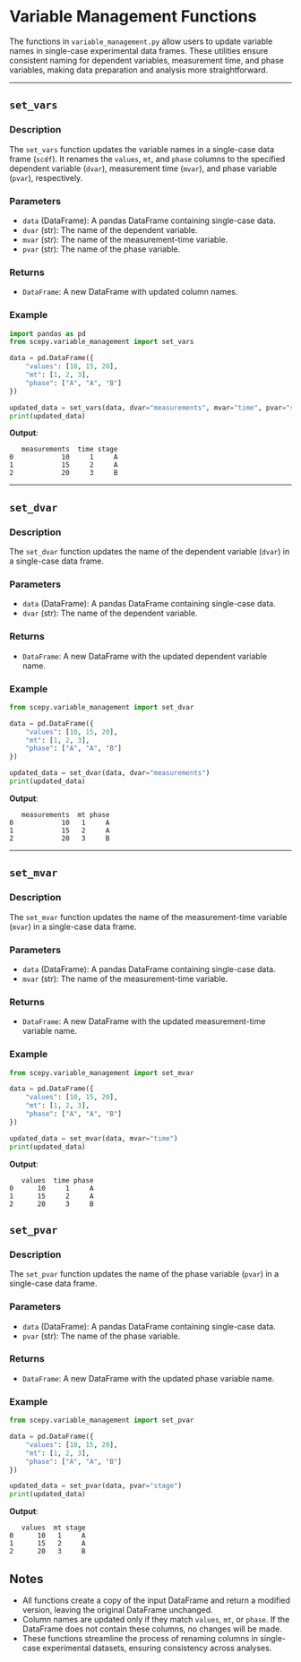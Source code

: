 # Variable Management Functions

The functions in `variable_management.py` allow users to update variable names in single-case experimental data frames. These utilities ensure consistent naming for dependent variables, measurement time, and phase variables, making data preparation and analysis more straightforward.

---

## `set_vars`

### Description
The `set_vars` function updates the variable names in a single-case data frame (`scdf`). It renames the `values`, `mt`, and `phase` columns to the specified dependent variable (`dvar`), measurement time (`mvar`), and phase variable (`pvar`), respectively.

### Parameters
- `data` (DataFrame): A pandas DataFrame containing single-case data.
- `dvar` (str): The name of the dependent variable.
- `mvar` (str): The name of the measurement-time variable.
- `pvar` (str): The name of the phase variable.

### Returns
- `DataFrame`: A new DataFrame with updated column names.

### Example
```python
import pandas as pd
from scepy.variable_management import set_vars

data = pd.DataFrame({
    "values": [10, 15, 20],
    "mt": [1, 2, 3],
    "phase": ["A", "A", "B"]
})

updated_data = set_vars(data, dvar="measurements", mvar="time", pvar="stage")
print(updated_data)
```

**Output**:
```
   measurements  time stage
0            10     1     A
1            15     2     A
2            20     3     B
```

---

## `set_dvar`

### Description
The `set_dvar` function updates the name of the dependent variable (`dvar`) in a single-case data frame.

### Parameters
- `data` (DataFrame): A pandas DataFrame containing single-case data.
- `dvar` (str): The name of the dependent variable.

### Returns
- `DataFrame`: A new DataFrame with the updated dependent variable name.

### Example
```python
from scepy.variable_management import set_dvar

data = pd.DataFrame({
    "values": [10, 15, 20],
    "mt": [1, 2, 3],
    "phase": ["A", "A", "B"]
})

updated_data = set_dvar(data, dvar="measurements")
print(updated_data)
```

**Output**:
```
   measurements  mt phase
0            10   1     A
1            15   2     A
2            20   3     B
```

---

## `set_mvar`

### Description
The `set_mvar` function updates the name of the measurement-time variable (`mvar`) in a single-case data frame.

### Parameters
- `data` (DataFrame): A pandas DataFrame containing single-case data.
- `mvar` (str): The name of the measurement-time variable.

### Returns
- `DataFrame`: A new DataFrame with the updated measurement-time variable name.

### Example
```python
from scepy.variable_management import set_mvar

data = pd.DataFrame({
    "values": [10, 15, 20],
    "mt": [1, 2, 3],
    "phase": ["A", "A", "B"]
})

updated_data = set_mvar(data, mvar="time")
print(updated_data)
```

**Output**:
```
   values  time phase
0      10     1     A
1      15     2     A
2      20     3     B
```

## `set_pvar`

### Description
The `set_pvar` function updates the name of the phase variable (`pvar`) in a single-case data frame.

### Parameters
- `data` (DataFrame): A pandas DataFrame containing single-case data.
- `pvar` (str): The name of the phase variable.

### Returns
- `DataFrame`: A new DataFrame with the updated phase variable name.

### Example
```python
from scepy.variable_management import set_pvar

data = pd.DataFrame({
    "values": [10, 15, 20],
    "mt": [1, 2, 3],
    "phase": ["A", "A", "B"]
})

updated_data = set_pvar(data, pvar="stage")
print(updated_data)
```

**Output**:
```
   values  mt stage
0      10   1     A
1      15   2     A
2      20   3     B
```


## Notes
- All functions create a copy of the input DataFrame and return a modified version, leaving the original DataFrame unchanged.
- Column names are updated only if they match `values`, `mt`, or `phase`. If the DataFrame does not contain these columns, no changes will be made.
- These functions streamline the process of renaming columns in single-case experimental datasets, ensuring consistency across analyses.
